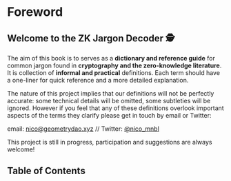 # Foreword

## Welcome to the ZK Jargon Decoder 🕵️

The aim of this book is to serves as a **dictionary and reference guide** for common jargon found in **cryptography and the zero-knowledge literature**. It is collection of **informal and practical** definitions. Each term should have a one-liner for quick reference and a more detailed explanation.

The nature of this project implies that our definitions will not be perfectly accurate: some technical details will be omitted, some subtleties will be ignored. However if you feel that any of these definitions overlook important aspects of the terms they clarify please get in touch by email or Twitter:

email: [nico@geometrydao.xyz](mailto:nico@geometrydao.xyz) // Twitter: [@nico_mnbl](https://twitter.com/nico_mnbl)

This project is still in progress, participation and suggestions are always welcome!


## Table of Contents
```{tableofcontents}
```
